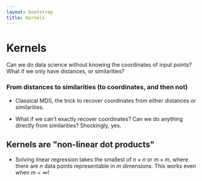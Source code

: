 ```yaml
---
layout: bootstrap
title: Kernels
---
```


# Kernels

Can we do data science without knowing the coordinates of input
points? What if we only have distances, or similarities?

### From distances to similarities (to coordinates, and then not)

* Classical MDS, the trick to recover coordinates from either
  distances or similarities.

* What if we can't exactly recover coordinates? Can we do anything
  directly from similarities? Shockingly, yes.

## Kernels are "non-linear dot products"

* Solving linear regression takes the smallest of $n \times n$ or $m
  \times m$, where there are $n$ data points representable in $m$
  dimensions.  This works even when $m = \infty$!
